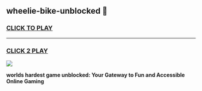 
## wheelie-bike-unblocked 👋
<h3>
<a href="https://premium.freeplayer.one?title=wheelie-bike-unblocked&ref=14F">CLICK TO PLAY</a></h3>
<hr>

<h3>
<a href="https://premium.freeplayer.one?title=wheelie-bike-unblocked&ref=14F">CLICK 2 PLAY</a>
  
</h3>

<a href="https://premium.freeplayer.one?title=wheelie-bike-unblocked&ref=12F/"><img src="https://clearcache.store/games.png"></a>


**worlds hardest game unblocked: Your Gateway to Fun and Accessible Online Gaming**
